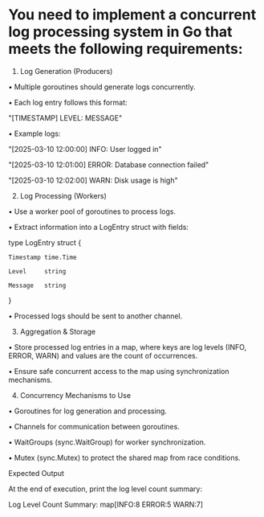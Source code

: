 # You need to implement a concurrent log processing system in Go that meets the following requirements:

1. Log Generation (Producers)

• Multiple goroutines should generate logs concurrently.

• Each log entry follows this format:

"[TIMESTAMP] LEVEL: MESSAGE"

• Example logs:

"[2025-03-10 12:00:00] INFO: User logged in"

"[2025-03-10 12:01:00] ERROR: Database connection failed"

"[2025-03-10 12:02:00] WARN: Disk usage is high"

2. Log Processing (Workers)

• Use a worker pool of goroutines to process logs.

• Extract information into a LogEntry struct with fields:

type LogEntry struct {

    Timestamp time.Time

    Level     string

    Message   string

}

• Processed logs should be sent to another channel.

3. Aggregation & Storage

• Store processed log entries in a map, where keys are log levels (INFO, ERROR, WARN) and values are the count of occurrences.

• Ensure safe concurrent access to the map using synchronization mechanisms.

4. Concurrency Mechanisms to Use

• Goroutines for log generation and processing.

• Channels for communication between goroutines.

• WaitGroups (sync.WaitGroup) for worker synchronization.

• Mutex (sync.Mutex) to protect the shared map from race conditions.

Expected Output

At the end of execution, print the log level count summary:

Log Level Count Summary: map[INFO:8 ERROR:5 WARN:7]
